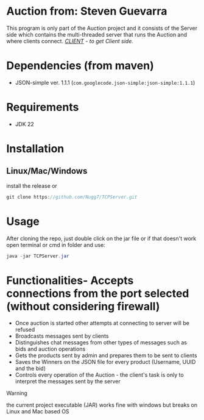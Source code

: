 # Auction from: Steven Guevarra
This program is only part of the Auction project and it consists of the Server side which contains the multi-threaded server that runs the Auction and where clients connect.
*[CLIENT](https://github.com/Nugg7/TCPClient.git) - to get Client side.*
# Dependencies (from maven)
- JSON-simple ver. 1.1.1 (`com.googlecode.json-simple:json-simple:1.1.1`)
# Requirements
- JDK 22
# Installation
## Linux/Mac/Windows
install the release or
```java
git clone https://github.com/Nugg7/TCPServer.git
```
# Usage
After cloning the repo, just double click on the jar file
or if that doesn't work open terminal or cmd in folder and use:
```java
java -jar TCPServer.jar
```
# Functionalities- Accepts connections from the port selected (without considering firewall)
- Once auction is started other attempts at connecting to server will be refused
- Broadcasts messages sent by clients
- Distinguishes chat messages from other types of messages such as bids and auction operations
- Gets the products sent by admin and prepares them to be sent to clients
- Saves the Winners on the JSON file for every product (Username, UUID and the bid)
- Controls every operation of the Auction - the client's task is only to interpret the messages sent by the server

> [!warning]
> the current project executable (JAR) works fine with windows but breaks on Linux and Mac based OS
